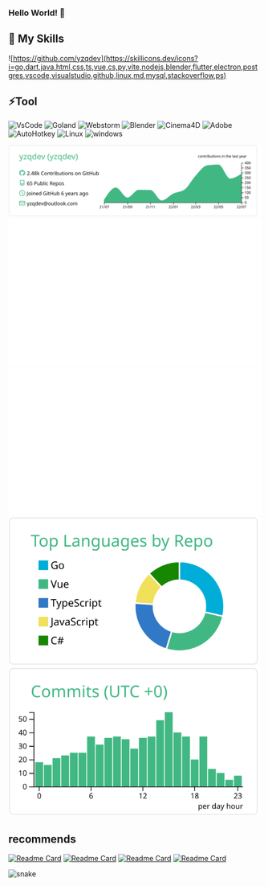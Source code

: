 ### Hello World! 👏

## 🎍 My Skills

![https://github.com/yzqdev](https://skillicons.dev/icons?i=go,dart,java,html,css,ts,vue,cs,py,vite,nodejs,blender,flutter,electron,postgres,vscode,visualstudio,github,linux,md,mysql,stackoverflow,ps)
<!-- ![Go](https://img.shields.io/badge/-Go-black?style=flat-square&logo=go)
![Dart](https://img.shields.io/badge/-dart-black?style=flat-square&logo=dart)
![Vue.js](https://img.shields.io/badge/-Vue.js-%232c3e50?style=flat-square&logo=Vue.js)
![Java](https://img.shields.io/badge/-java-black?style=flat-square&logo=java)
![Csharp](https://img.shields.io/badge/-Csharp-black?style=flat-square&logo=csharp&logoColor=FFFFFF)
![Python](https://img.shields.io/badge/-Python-black?style=flat-square&logo=Python)
![TypeScript](https://img.shields.io/badge/-Typescript-black?style=flat-square&logo=typescript&logoColor=FFFFFF)
![Vite](https://img.shields.io/badge/-Vite-646CFF?style=flat-square&logo=Vite&logoColor=white) -->

## ⚡Tool

![VsCode](https://img.shields.io/badge/-VSCode-007acc?style=flat-square&logo=Visual%20Studio%20Code&logoColor=white)
![Goland](https://img.shields.io/badge/-Goland-28c19b?style=flat-square&logo=goland&logoColor=FFFFFF)
![Webstorm](https://img.shields.io/badge/-Webstorm-000000?style=flat-square&logo=webstorm&logoColor=FFFFFF)
![Blender](https://img.shields.io/badge/-Blender-F5792A?style=flat-square&logo=blender&logoColor=FFFFFF)
![Cinema4D](https://img.shields.io/badge/-Cinema4D-011A6A?style=flat-square&logo=Cinema4D)
![Adobe](https://img.shields.io/badge/-Adobe-FF0000?style=flat-square&logo=Adobe)
![AutoHotkey](https://img.shields.io/badge/-AutoHotkey-334455?style=flat-square&logo=AutoHotkey&logoColor=FFFFFF)
![Linux](https://img.shields.io/badge/-LinuxMint-8ec76f?style=flat-square&logo=linuxmint&logoColor=FFFFFF)
![windows](https://img.shields.io/badge/Windows-10-2376bc?style=flat-square&logo=windows&logoColor=ffffff)

![](https://raw.githubusercontent.com/yzqdev/yzqdev/main/profile-summary-card-output/vue/0-profile-details.svg)
![](https://raw.githubusercontent.com/yzqdev/github-stats/master/generated/overview.svg)
![](https://raw.githubusercontent.com/yzqdev/github-stats/master/generated/languages.svg)
![](https://raw.githubusercontent.com/yzqdev/yzqdev/main/profile-summary-card-output/vue/1-repos-per-language.svg)  ![](https://raw.githubusercontent.com/yzqdev/yzqdev/main/profile-summary-card-output/vue/4-productive-time.svg)

## recommends

[![Readme Card](https://github-readme-stats.vercel.app/api/pin/?username=element-plus&repo=element-plus)](https://github.com/element-plus/element-plus)
[![Readme Card](https://github-readme-stats.vercel.app/api/pin/?username=evanw&repo=esbuild)](https://github.com/evanw/esbuild)
[![Readme Card](https://github-readme-stats.vercel.app/api/pin/?username=flutter&repo=flutter)](https://github.com/flutter/flutter)
[![Readme Card](https://github-readme-stats.vercel.app/api/pin/?username=vueuse&repo=vueuse)](https://github.com/vueuse/vueuse)

![snake](https://raw.githubusercontent.com/yzqdev/yzqdev/output/github-snake.svg)
